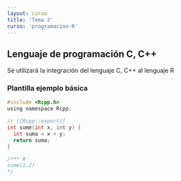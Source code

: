 ```yaml
---
layout: curso
title: 'Tema 2'
curso: 'programacion-R'
---
```


## Lenguaje de programación C, C++

Se utilizará la integración del lenguaje C, C++ al
lenguaje R

### Plantilla ejemplo básica

```C
#include <Rcpp.h>
using namespace Rcpp;

// [[Rcpp::export]]
int sume(int x, int y) {
  int suma = x + y;
  return suma;
}

/*** R
sume(1,2)
*/
```



